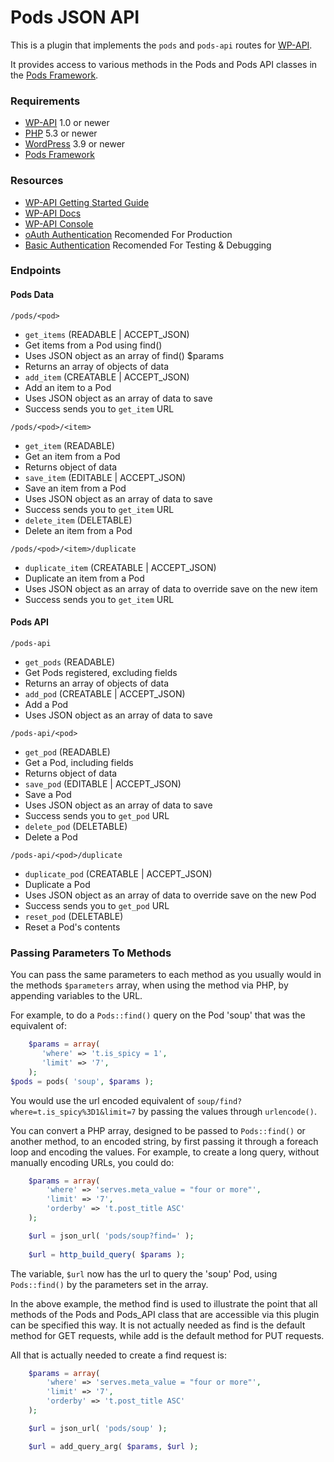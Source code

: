 Pods JSON API
===========

This is a plugin that implements the `pods` and `pods-api` routes for [WP-API](https://github.com/WP-API/WP-API).

It provides access to various methods in the Pods and Pods API classes in the [Pods Framework](http://pods.io).

### Requirements

* [WP-API](https://github.com/WP-API/WP-API) 1.0 or newer
* [PHP](http://php.net/) 5.3 or newer
* [WordPress](http://wordpress.org/) 3.9 or newer
* [Pods Framework](http://Pods.io)

### Resources
* [WP-API Getting Started Guide](https://github.com/WP-API/WP-API/blob/master/docs/guides/getting-started.md)
* [WP-API Docs](https://github.com/WP-API/WP-API/blob/master/docs/)
* [WP-API Console](https://github.com/WP-API/api-console)
* [oAuth Authentication](https://github.com/WP-API/OAuth1) Recomended For Production
* [Basic Authentication](https://github.com/WP-API/Basic-Auth) Recomended For Testing & Debugging

### Endpoints

#### Pods Data

`/pods/<pod>`

* `get_items` (READABLE | ACCEPT_JSON)
 * Get items from a Pod using find()
 * Uses JSON object as an array of find() $params
 * Returns an array of objects of data
* `add_item` (CREATABLE | ACCEPT_JSON)
 * Add an item to a Pod
 * Uses JSON object as an array of data to save
 * Success sends you to `get_item` URL

`/pods/<pod>/<item>`

* `get_item` (READABLE)
 * Get an item from a Pod
 * Returns object of data
* `save_item` (EDITABLE | ACCEPT_JSON)
 * Save an item from a Pod
 * Uses JSON object as an array of data to save
 * Success sends you to `get_item` URL
* `delete_item` (DELETABLE)
 * Delete an item from a Pod

`/pods/<pod>/<item>/duplicate`

* `duplicate_item` (CREATABLE | ACCEPT_JSON)
 * Duplicate an item from a Pod
 * Uses JSON object as an array of data to override save on the new item
 * Success sends you to `get_item` URL

#### Pods API

`/pods-api`

* `get_pods` (READABLE)
 * Get Pods registered, excluding fields
 * Returns an array of objects of data
* `add_pod` (CREATABLE | ACCEPT_JSON)
 * Add a Pod
 * Uses JSON object as an array of data to save

`/pods-api/<pod>`

* `get_pod` (READABLE)
 * Get a Pod, including fields
 * Returns object of data
* `save_pod` (EDITABLE | ACCEPT_JSON)
 * Save a Pod
 * Uses JSON object as an array of data to save
 * Success sends you to `get_pod` URL
* `delete_pod` (DELETABLE)
 * Delete a Pod

`/pods-api/<pod>/duplicate`

* `duplicate_pod` (CREATABLE | ACCEPT_JSON)
 * Duplicate a Pod
 * Uses JSON object as an array of data to override save on the new Pod
 * Success sends you to `get_pod` URL
* `reset_pod` (DELETABLE)
 * Reset a Pod's contents

### Passing Parameters To Methods
You can pass the same parameters to each method as you usually would in the methods `$parameters` array, when using the method via PHP, by appending variables to the URL.

For example, to do a `Pods::find()` query on the Pod 'soup' that was the equivalent of:

```php
    $params = array(
       'where' => 't.is_spicy = 1',
       'limit' => '7',
    );
$pods = pods( 'soup', $params );
```

You would use the url encoded equivalent of `soup/find?where=t.is_spicy%3D1&limit=7` by passing the values through `urlencode()`.

You can convert a PHP array, designed to be passed to `Pods::find()` or another method, to an encoded string, by first passing it through a foreach loop and encoding the values. For example, to create a long query, without manually encoding URLs, you could do:

```php
    $params = array(
        'where' => 'serves.meta_value = "four or more"',
        'limit' => '7',
        'orderby' => 't.post_title ASC'
    );

    $url = json_url( 'pods/soup?find=' );
    
    $url = http_build_query( $params );
```
The variable, `$url` now has the url to query the 'soup' Pod, using `Pods::find()` by the parameters set in the array.

In the above example, the method find is used to illustrate the point that all methods of the Pods and Pods_API class that are accessible via this plugin can be specified this way. It is not actually needed as find is the default method for GET requests, while add is the default method for PUT requests.

All that is actually needed to create a find request is:

```php
    $params = array(
        'where' => 'serves.meta_value = "four or more"',
        'limit' => '7',
        'orderby' => 't.post_title ASC'
    );

    $url = json_url( 'pods/soup' );

    $url = add_query_arg( $params, $url );
```

